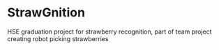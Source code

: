 # StrawGnition
HSE graduation project for strawberry recognition, part of team project creating robot picking strawberries
